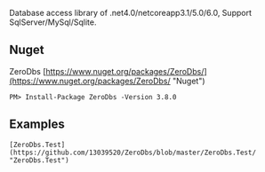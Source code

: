Database access library of .net4.0/netcoreapp3.1/5.0/6.0, Support SqlServer/MySql/Sqlite.

## Nuget
 ZeroDbs [https://www.nuget.org/packages/ZeroDbs/](https://www.nuget.org/packages/ZeroDbs/ "Nuget")
 
    PM> Install-Package ZeroDbs -Version 3.8.0
    
 ## Examples

    [ZeroDbs.Test](https://github.com/13039520/ZeroDbs/blob/master/ZeroDbs.Test/ "ZeroDbs.Test")

